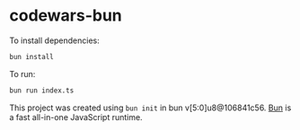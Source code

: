 # codewars-bun

To install dependencies:

```bash
bun install
```

To run:

```bash
bun run index.ts
```

This project was created using `bun init` in bun v[5:0]u8@106841c56. [Bun](https://bun.sh) is a fast all-in-one JavaScript runtime.
